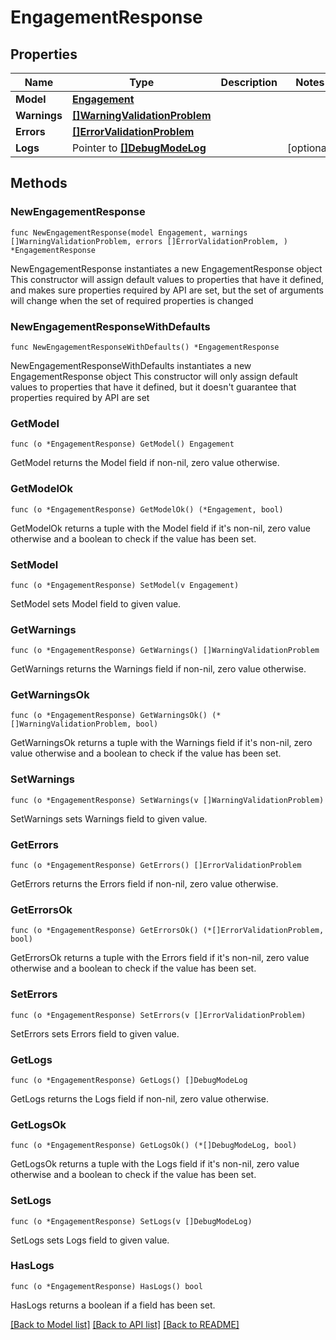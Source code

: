# EngagementResponse

## Properties

Name | Type | Description | Notes
------------ | ------------- | ------------- | -------------
**Model** | [**Engagement**](Engagement.md) |  | 
**Warnings** | [**[]WarningValidationProblem**](WarningValidationProblem.md) |  | 
**Errors** | [**[]ErrorValidationProblem**](ErrorValidationProblem.md) |  | 
**Logs** | Pointer to [**[]DebugModeLog**](DebugModeLog.md) |  | [optional] 

## Methods

### NewEngagementResponse

`func NewEngagementResponse(model Engagement, warnings []WarningValidationProblem, errors []ErrorValidationProblem, ) *EngagementResponse`

NewEngagementResponse instantiates a new EngagementResponse object
This constructor will assign default values to properties that have it defined,
and makes sure properties required by API are set, but the set of arguments
will change when the set of required properties is changed

### NewEngagementResponseWithDefaults

`func NewEngagementResponseWithDefaults() *EngagementResponse`

NewEngagementResponseWithDefaults instantiates a new EngagementResponse object
This constructor will only assign default values to properties that have it defined,
but it doesn't guarantee that properties required by API are set

### GetModel

`func (o *EngagementResponse) GetModel() Engagement`

GetModel returns the Model field if non-nil, zero value otherwise.

### GetModelOk

`func (o *EngagementResponse) GetModelOk() (*Engagement, bool)`

GetModelOk returns a tuple with the Model field if it's non-nil, zero value otherwise
and a boolean to check if the value has been set.

### SetModel

`func (o *EngagementResponse) SetModel(v Engagement)`

SetModel sets Model field to given value.


### GetWarnings

`func (o *EngagementResponse) GetWarnings() []WarningValidationProblem`

GetWarnings returns the Warnings field if non-nil, zero value otherwise.

### GetWarningsOk

`func (o *EngagementResponse) GetWarningsOk() (*[]WarningValidationProblem, bool)`

GetWarningsOk returns a tuple with the Warnings field if it's non-nil, zero value otherwise
and a boolean to check if the value has been set.

### SetWarnings

`func (o *EngagementResponse) SetWarnings(v []WarningValidationProblem)`

SetWarnings sets Warnings field to given value.


### GetErrors

`func (o *EngagementResponse) GetErrors() []ErrorValidationProblem`

GetErrors returns the Errors field if non-nil, zero value otherwise.

### GetErrorsOk

`func (o *EngagementResponse) GetErrorsOk() (*[]ErrorValidationProblem, bool)`

GetErrorsOk returns a tuple with the Errors field if it's non-nil, zero value otherwise
and a boolean to check if the value has been set.

### SetErrors

`func (o *EngagementResponse) SetErrors(v []ErrorValidationProblem)`

SetErrors sets Errors field to given value.


### GetLogs

`func (o *EngagementResponse) GetLogs() []DebugModeLog`

GetLogs returns the Logs field if non-nil, zero value otherwise.

### GetLogsOk

`func (o *EngagementResponse) GetLogsOk() (*[]DebugModeLog, bool)`

GetLogsOk returns a tuple with the Logs field if it's non-nil, zero value otherwise
and a boolean to check if the value has been set.

### SetLogs

`func (o *EngagementResponse) SetLogs(v []DebugModeLog)`

SetLogs sets Logs field to given value.

### HasLogs

`func (o *EngagementResponse) HasLogs() bool`

HasLogs returns a boolean if a field has been set.


[[Back to Model list]](../README.md#documentation-for-models) [[Back to API list]](../README.md#documentation-for-api-endpoints) [[Back to README]](../README.md)


